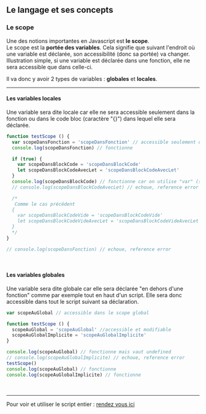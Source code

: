## Le langage et ses concepts

### Le scope

Une des notions importantes en Javascript est **le scope**.  
Le scope est la __portée des variables__. Cela signifie que suivant l'endroit où une variable est déclarée, 
son accessibilité (donc sa portée) va changer.
Illustration simple, si une variable est déclarée dans une fonction, elle ne sera accessible que dans 
celle-ci.

Il va donc y avoir 2 types de variables : **globales** et **locales**.

---

#### Les variables locales

Une variable sera dite locale car elle ne sera accessible seulement dans la fonction ou dans le 
code bloc (caractère "{}") dans lequel elle sera déclarée.

```js
function testScope () {
  var scopeDansFonction = 'scopeDansFonction' // accessible seulement dans cette fonction
  console.log(scopeDansFonction) // fonctionne

  if (true) {
    var scopeDansBlockCode = 'scopeDansBlockCode'
    let scopeDansBlockCodeAvecLet = 'scopeDansBlockCodeAvecLet'
  }
  console.log(scopeDansBlockCode) // fonctionne car on utilise "var" (scope de la fonction)
  // console.log(scopeDansBlockCodeAvecLet) // echoue, reference error (scope du block)

  /*
   Comme le cas précédent
  {
    var scopeDansBlockCodeVide = 'scopeDansBlockCodeVide'
    let scopeDansBlockCodeVideAvecLet = 'scopeDansBlockCodeVideAvecLet'
  }
  */
}

// console.log(scopeDansFonction) // echoue, reference error
```

<br>

#### Les variables globales

Une variable sera dite globale car elle sera déclarée "en dehors d'une fonction" comme par exemple tout 
en haut d'un script. Elle sera donc accessible dans tout le script suivant sa déclaration.

```js
var scopeAuGlobal // accessible dans le scope global

function testScope () {
  scopeAuGlobal = 'scopeAuGlobal' //accessible et modifiable
  scopeAuGlobalImplicite = 'scopeAuGlobalImplicite'
}

console.log(scopeAuGlobal) // fonctionne mais vaut undefined
// console.log(scopeAuGlobalImplicite) // echoue, reference error
testScope()
console.log(scopeAuGlobal) // fonctionne
console.log(scopeAuGlobalImplicite) // fonctionne
```

<br>

---

Pour voir et utiliser le script entier : [rendez vous ici](dist/chapitre2-langage/scope.js)